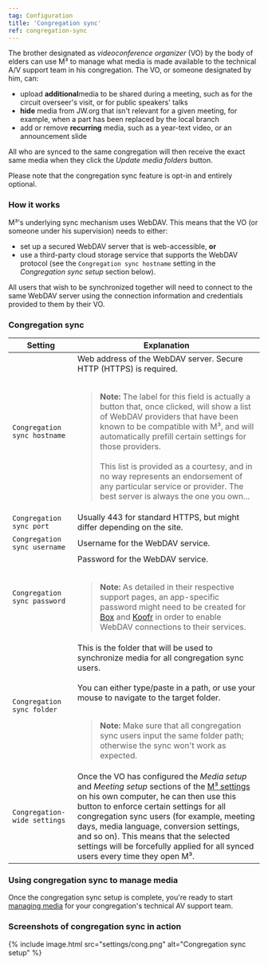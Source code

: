 ```yaml
---
tag: Configuration
title: 'Congregation sync'
ref: congregation-sync
---
```


The brother designated as _videoconference organizer_ (VO) by the body of elders can use M³ to manage what media is made available to the technical A/V support team in his congregation.
The VO, or someone designated by him, can:

- upload **additional**media to be shared during a meeting, such as for the circuit overseer's visit, or for public speakers' talks
- **hide** media from JW.org that isn't relevant for a given meeting, for example, when a part has been replaced by the local branch
- add or remove **recurring** media, such as a year-text video, or an announcement slide

All who are synced to the same congregation will then receive the exact same media when they click the _Update media folders_ button.

Please note that the congregation sync feature is opt-in and entirely optional.

### How it works

M³'s underlying sync mechanism uses WebDAV. This means that the VO (or someone under his supervision) needs to either:

- set up a secured WebDAV server that is web-accessible, **or**
- use a third-party cloud storage service that supports the WebDAV protocol (see the `Congregation sync hostname` setting in the _Congregation sync setup_ section below).

All users that wish to be synchronized together will need to connect to the same WebDAV server using the connection information and credentials provided to them by their VO.

### Congregation sync

<table>
  <thead>
    <tr>
      <th>Setting</th>
      <th>Explanation</th>
    </tr>
  </thead>
  <tbody>
    <tr>
      <td><code>Congregation sync hostname</code></td>
      <td>
        Web address of the WebDAV server. Secure HTTP (HTTPS) is required.<br>
        <br>
        <blockquote>
          <strong>Note:</strong> The label for this field is actually a button that, once clicked, will show a list of WebDAV providers that have been known to be compatible with M³, and will automatically prefill certain settings for those providers. <br><br>This list is provided as a courtesy, and in no way represents an endorsement of any particular service or provider. The best server is always the one you own...
        </blockquote>
      </td>
    </tr>
    <tr>
      <td><code>Congregation sync port</code></td>
      <td>Usually 443 for standard HTTPS, but might differ depending on the site. </td>
    </tr>
    <tr>
      <td><code>Congregation sync username</code> </td>
      <td>Username for the WebDAV service. </td>
    </tr>
    <tr>
      <td><code>Congregation sync password</code></td>
      <td>
        Password for the WebDAV service.<br>
        <br>
        <blockquote>
          <strong>Note:</strong> As detailed in their respective support pages, an app-specific password might need to be created for <a href="https://support.box.com/hc/en-us/articles/360043696414-WebDAV-with-Box">Box</a> and <a href="https://koofr.eu/help/koofr_with_webdav/how-do-i-connect-a-service-to-koofr-through-webdav/">Koofr</a> in order to enable WebDAV connections to their services.
        </blockquote>
      </td>
    </tr>
    <tr>
      <td><code>Congregation sync folder</code></td>
      <td>
        This is the folder that will be used to synchronize media for all congregation sync users.<br>
        <br>
        You can either type/paste in a path, or use your mouse to navigate to the target folder.<br>
        <br>
        <blockquote>
          <strong>Note:</strong> Make sure that all congregation sync users input the same folder path; otherwise the sync won't work as expected.
        </blockquote>
      </td>
    </tr>
    <tr>
      <td><code>Congregation-wide settings</code></td>
      <td>
        Once the VO has configured the <em>Media setup</em> and <em>Meeting setup</em> sections of the <a href="#/configuration">M³ settings</a> on his own computer, he can then use this button to enforce certain settings for all congregation sync users (for example, meeting days, media language, conversion settings, and so on). This means that the selected settings will be forcefully applied for all synced users every time they open M³.
      </td>
    </tr>
  </tbody>
</table>

### Using congregation sync to manage media

Once the congregation sync setup is complete, you're ready to start <a href="#/manage-media">managing media</a> for your congregation's technical AV support team.

### Screenshots of congregation sync in action

<table class="showcase" markdown="0">
{% include image.html src="settings/cong.png" alt="Congregation sync setup" %}
</table>
